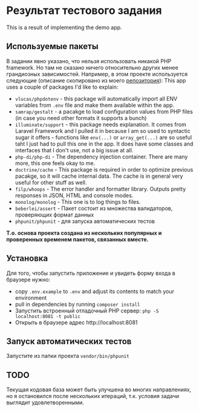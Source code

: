 # Результат тестового задания
This is a result of implementing the demo app.

## Используемые пакеты
В задании явно указано, что нельзя использовать никакой PHP framework. Но там не сказано ничего относительно других менее грандиозных зависимостей. Например, в этом проекте используется следующие (описание скопировано из моего [репозитория](https://github.com/lezhnev74/php-foundation)):
This app uses a couple of packages I'd like to explain:
- `vlucas/phpdotenv` - this package will automatically import all ENV variables from `.env` file and make them available within the app. 
- `samrap/gestalt` - a pacakge to load configuration values from PHP files (in case you need other formats it supports a bunch)
- `illuminate/support` - this package needs explanation. It comes from Laravel Framework and I pulled it in because I am so used to syntactic sugar it offers - functions like `env(...)` or `array_get(...)` are so useful taht I just had to pull this one in the app. It does have some classes and interfaces that I don't use, not a big issue at all.
- `php-di/php-di` - The dependency injection container. There are many more, this one feels okay to me.
- `doctrine/cache` - This package is required in order to optimize previous pacakge, so it will cache internal data. The cache is in general very useful for other stuff as well.
- `filp/whoops` - The error handler and formatter library. Outputs pretty responses in JSON, HTML and console modes.
- `monolog/monolog` - This one is to log things to files.
- `beberlei/assert` - Пакет состоит из множества валидаторов, проверяющих формат данных
- `phpunit/phpunit` - для запуска автоматических тестов

**Т.о. основа проекта создана из нескольких популярных и проверенных временем пакетов, связанных вместе.**

## Установка
Для того, чтобы запустить приложение и увидеть форму входа в браузере нужно:
- copy `.env.example` to `.env` and adjust its contents to match your environment
- pull in dependencies by running `composer install`
- Запустить встроенный отладочный PHP сервер: `php -S localhost:8081 -t public`
- Открыть в браузере адрес http://localhost:8081

## Запуск автоматических тестов
Запустите из папки проекта `vendor/bin/phpunit`

## TODO
Текущая кодовая база может быть улучшена во многих направлениях, но я остановился после нескольких итераций, т.к. условия задачи выглядит удовлетворенными.
